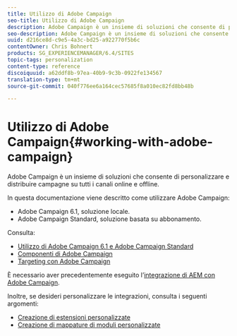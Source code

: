 ```yaml
---
title: Utilizzo di Adobe Campaign
seo-title: Utilizzo di Adobe Campaign
description: Adobe Campaign è un insieme di soluzioni che consente di personalizzare e distribuire campagne su tutti i canali online e offline.
seo-description: Adobe Campaign è un insieme di soluzioni che consente di personalizzare e distribuire campagne su tutti i canali online e offline.
uuid: d216ce8d-c9e5-4a3c-bd25-a922770f5b6c
contentOwner: Chris Bohnert
products: SG_EXPERIENCEMANAGER/6.4/SITES
topic-tags: personalization
content-type: reference
discoiquuid: a62ddf8b-97ea-40b9-9c3b-0922fe134567
translation-type: tm+mt
source-git-commit: 040f776ee6a164cec57685f8a010ec82fd8bb48b

---
```



# Utilizzo di Adobe Campaign{#working-with-adobe-campaign}

Adobe Campaign è un insieme di soluzioni che consente di personalizzare e distribuire campagne su tutti i canali online e offline.

In questa documentazione viene descritto come utilizzare Adobe Campaign:

* Adobe Campaign 6.1, soluzione locale.
* Adobe Campaign Standard, soluzione basata su abbonamento.

Consulta:

* [Utilizzo di Adobe Campaign 6.1 e Adobe Campaign Standard](/help/sites-classic-ui-authoring/classic-personalization-ac-campaign.md)
* [Componenti di Adobe Campaign](/help/sites-classic-ui-authoring/classic-personalization-ac-components.md)
* [Targeting con Adobe Campaign](/help/sites-classic-ui-authoring/classic-personalization-ac-target.md)

È necessario aver precedentemente eseguito l’[integrazione di AEM con Adobe Campaign](/help/sites-administering/campaign.md).

Inoltre, se desideri personalizzare le integrazioni, consulta i seguenti argomenti:

* [Creazione di estensioni personalizzate](/help/sites-developing/extending-campaign-extensions.md)
* [Creazione di mappature di moduli personalizzate](/help/sites-developing/extending-campaign-form-mapping.md)

